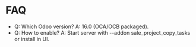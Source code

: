 # FAQ

- Q: Which Odoo version? A: 16.0 (OCA/OCB packaged).
- Q: How to enable? A: Start server with --addon sale_project_copy_tasks or install in UI.
